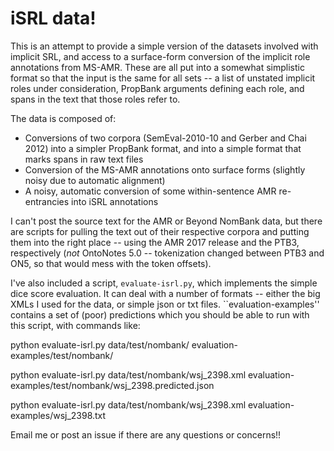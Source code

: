 # iSRL data!

This is an attempt to provide a simple version of the datasets involved with implicit SRL, and access to a surface-form conversion of the implicit role annotations from MS-AMR. These are all put into a somewhat simplistic format so that the input is the same for all sets -- a list of unstated implicit roles under consideration, PropBank arguments defining each role, and spans in the text that those roles refer to. 

The data is composed of:
- Conversions of two corpora (SemEval-2010-10 and Gerber and Chai 2012) into a simpler PropBank format, and into a simple format that marks spans in raw text files
- Conversion of the MS-AMR annotations onto surface forms (slightly noisy due to automatic alignment)
- A noisy, automatic conversion of some within-sentence AMR re-entrancies into iSRL annotations


I can't post the source text for the AMR or Beyond NomBank data, but there are scripts for pulling the text out of their respective corpora and putting them into the right place -- using the AMR 2017 release and the PTB3, respectively (*not* OntoNotes 5.0 -- tokenization changed between PTB3 and ON5, so that would mess with the token offsets).  

I've also included a script, ```evaluate-isrl.py```, which implements the simple dice score evaluation.  It can deal with a number of formats -- either the big XMLs I used for the data, or simple json or txt files.  ``evaluation-examples'' contains a set of (poor) predictions which you should be able to run with this script, with commands like:

python evaluate-isrl.py data/test/nombank/ evaluation-examples/test/nombank/

python evaluate-isrl.py data/test/nombank/wsj_2398.xml evaluation-examples/test/nombank/wsj_2398.predicted.json

python evaluate-isrl.py data/test/nombank/wsj_2398.xml evaluation-examples/wsj_2398.txt

Email me or post an issue if there are any questions or concerns!!
